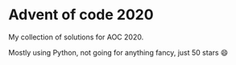 # Advent of code 2020

My collection of solutions for AOC 2020.

Mostly using Python, not going for anything fancy, just 50 stars :smile:
